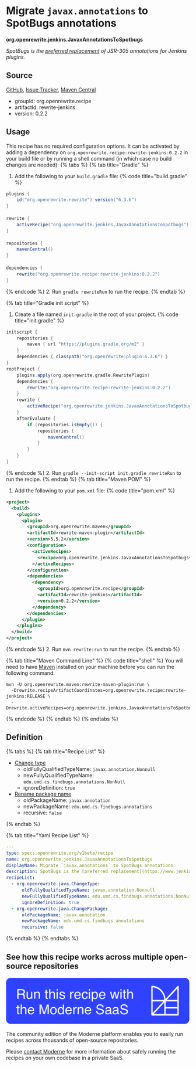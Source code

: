# Migrate `javax.annotations` to SpotBugs annotations

**org.openrewrite.jenkins.JavaxAnnotationsToSpotbugs**

_SpotBugs is the [preferred replacement](https://www.jenkins.io/doc/developer/tutorial-improve/replace-jsr-305-annotations/) of JSR-305 annotations for Jenkins plugins._

## Source

[GitHub](https://github.com/openrewrite/rewrite-jenkins/blob/main/src/main/resources/META-INF/rewrite/jsr-305.yml), [Issue Tracker](https://github.com/openrewrite/rewrite-jenkins/issues), [Maven Central](https://central.sonatype.com/artifact/org.openrewrite.recipe/rewrite-jenkins/0.2.2/jar)

* groupId: org.openrewrite.recipe
* artifactId: rewrite-jenkins
* version: 0.2.2


## Usage

This recipe has no required configuration options. It can be activated by adding a dependency on `org.openrewrite.recipe:rewrite-jenkins:0.2.2` in your build file or by running a shell command (in which case no build changes are needed): 
{% tabs %}
{% tab title="Gradle" %}
1. Add the following to your `build.gradle` file:
{% code title="build.gradle" %}
```groovy
plugins {
    id("org.openrewrite.rewrite") version("6.3.6")
}

rewrite {
    activeRecipe("org.openrewrite.jenkins.JavaxAnnotationsToSpotbugs")
}

repositories {
    mavenCentral()
}

dependencies {
    rewrite("org.openrewrite.recipe:rewrite-jenkins:0.2.2")
}
```
{% endcode %}
2. Run `gradle rewriteRun` to run the recipe.
{% endtab %}

{% tab title="Gradle init script" %}
1. Create a file named `init.gradle` in the root of your project.
{% code title="init.gradle" %}
```groovy
initscript {
    repositories {
        maven { url "https://plugins.gradle.org/m2" }
    }
    dependencies { classpath("org.openrewrite:plugin:6.3.6") }
}
rootProject {
    plugins.apply(org.openrewrite.gradle.RewritePlugin)
    dependencies {
        rewrite("org.openrewrite.recipe:rewrite-jenkins:0.2.2")
    }
    rewrite {
        activeRecipe("org.openrewrite.jenkins.JavaxAnnotationsToSpotbugs")
    }
    afterEvaluate {
        if (repositories.isEmpty()) {
            repositories {
                mavenCentral()
            }
        }
    }
}
```
{% endcode %}
2. Run `gradle --init-script init.gradle rewriteRun` to run the recipe.
{% endtab %}
{% tab title="Maven POM" %}
1. Add the following to your `pom.xml` file:
{% code title="pom.xml" %}
```xml
<project>
  <build>
    <plugins>
      <plugin>
        <groupId>org.openrewrite.maven</groupId>
        <artifactId>rewrite-maven-plugin</artifactId>
        <version>5.5.2</version>
        <configuration>
          <activeRecipes>
            <recipe>org.openrewrite.jenkins.JavaxAnnotationsToSpotbugs</recipe>
          </activeRecipes>
        </configuration>
        <dependencies>
          <dependency>
            <groupId>org.openrewrite.recipe</groupId>
            <artifactId>rewrite-jenkins</artifactId>
            <version>0.2.2</version>
          </dependency>
        </dependencies>
      </plugin>
    </plugins>
  </build>
</project>
```
{% endcode %}
2. Run `mvn rewrite:run` to run the recipe.
{% endtab %}

{% tab title="Maven Command Line" %}
{% code title="shell" %}
You will need to have [Maven](https://maven.apache.org/download.cgi) installed on your machine before you can run the following command.

```shell
mvn -U org.openrewrite.maven:rewrite-maven-plugin:run \
  -Drewrite.recipeArtifactCoordinates=org.openrewrite.recipe:rewrite-jenkins:RELEASE \
  -Drewrite.activeRecipes=org.openrewrite.jenkins.JavaxAnnotationsToSpotbugs
```
{% endcode %}
{% endtab %}
{% endtabs %}

## Definition

{% tabs %}
{% tab title="Recipe List" %}
* [Change type](../java/changetype.md)
  * oldFullyQualifiedTypeName: `javax.annotation.Nonnull`
  * newFullyQualifiedTypeName: `edu.umd.cs.findbugs.annotations.NonNull`
  * ignoreDefinition: `true`
* [Rename package name](../java/changepackage.md)
  * oldPackageName: `javax.annotation`
  * newPackageName: `edu.umd.cs.findbugs.annotations`
  * recursive: `false`

{% endtab %}

{% tab title="Yaml Recipe List" %}
```yaml
---
type: specs.openrewrite.org/v1beta/recipe
name: org.openrewrite.jenkins.JavaxAnnotationsToSpotbugs
displayName: Migrate `javax.annotations` to SpotBugs annotations
description: SpotBugs is the [preferred replacement](https://www.jenkins.io/doc/developer/tutorial-improve/replace-jsr-305-annotations/) of JSR-305 annotations for Jenkins plugins.
recipeList:
  - org.openrewrite.java.ChangeType:
      oldFullyQualifiedTypeName: javax.annotation.Nonnull
      newFullyQualifiedTypeName: edu.umd.cs.findbugs.annotations.NonNull
      ignoreDefinition: true
  - org.openrewrite.java.ChangePackage:
      oldPackageName: javax.annotation
      newPackageName: edu.umd.cs.findbugs.annotations
      recursive: false

```
{% endtab %}
{% endtabs %}

## See how this recipe works across multiple open-source repositories

[![Moderne Link Image](/.gitbook/assets/ModerneRecipeButton.png)](https://app.moderne.io/recipes/org.openrewrite.jenkins.JavaxAnnotationsToSpotbugs)

The community edition of the Moderne platform enables you to easily run recipes across thousands of open-source repositories.

Please [contact Moderne](https://moderne.io/product) for more information about safely running the recipes on your own codebase in a private SaaS.
